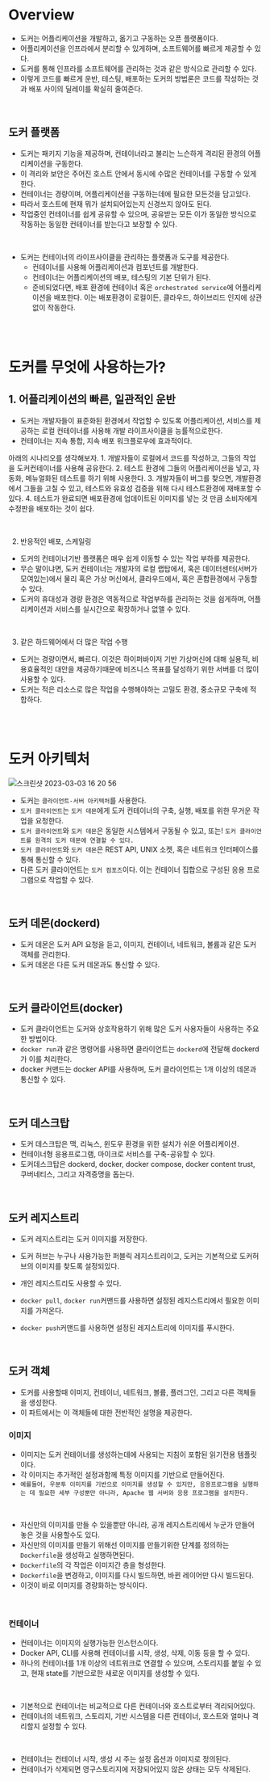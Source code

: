 # Overview

- 도커는 어플리케이션을 개발하고, 옮기고 구동하는 오픈 플랫폼이다.
- 어플리케이션을 인프라에서 분리할 수 있게하며, 소프트웨어를 빠르게 제공할 수 있다.
- 도커를 통해 인프라를 소프트웨어를 관리하는 것과 같은 방식으로 관리할 수 있다.
- 이렇게 코드를 빠르게 운반, 테스팅, 배포하는 도커의 방법론은 코드를 작성하는 것과 배포 사이의 딜레이를 확실히 줄여준다.

<br>

## 도커 플랫폼

- 도커는 패키지 기능을 제공하며, 컨테이너라고 불리는 느슨하게 격리된 환경의 어플리케이션을 구동한다.
- 이 격리와 보안은 주어진 호스트 안에서 동시에 수많은 컨테이너를 구동할 수 있게한다.
- 컨테이너는 경량이며, 어플리케이션을 구동하는데에 필요한 모든것을 담고있다.
- 따라서 호스트에 현재 뭐가 설치되어있는지 신경쓰지 않아도 된다.
- 작업중인 컨테이너를 쉽게 공유할 수 있으며, 공유받는 모든 이가 동일한 방식으로 작동하는 동일한 컨테이너를 받는다고 보장할 수 있다.

<br>

- 도커는 컨테이너의 라이프사이클을 관리하는 플랫폼과 도구를 제공한다.
	- 컨테이너를 사용해 어플리케이션과 컴포넌트를 개발한다.
	- 컨테이너는 어플리케이션의 배포, 테스팅의 기본 단위가 된다.
	- 준비되었다면, 배포 환경에 컨테이너 혹은 `orchestrated service`에 어플리케이션을 배포한다. 이는 배포환경이 로컬이든, 클라우드, 하이브리드 인지에 상관없이 작동한다.

<br>
<br>

# 도커를 무엇에 사용하는가?

## 1. 어플리케이션의 빠른, 일관적인 운반

- 도커는 개발자들이 표준화된 환경에서 작업할 수 있도록 어플리케이션, 서비스를 제공하는 로컬 컨테이너를 사용해 개발 라이프사이클을 능률적으로한다.
- 컨테이너는 지속 통합, 지속 배포 워크플로우에 효과적이다.

아래의 시나리오를 생각해보자.
	1. 개발자들이 로컬에서 코드를 작성하고, 그들의 작업을 도커컨테이너를 사용해 공유한다.
	2. 테스트 환경에 그들의 어플리케이션을 넣고, 자동화, 메뉴얼화된 테스트를 하기 위해 사용한다.
	3. 개발자들이 버그를 찾으면, 개발환경에서 그들을 고칠 수 있고, 테스트와 유효성 검증을 위해 다시 테스트환경에 재배포할 수 있다.
	4. 테스트가 완료되면 배포환경에 업데이트된 이미지를 넣는 것 만큼 소비자에게 수정판을 배포하는 것이 쉽다.

<br>


2. 반응적인 배포, 스케일링

- 도커의 컨테이너기반 플랫폼은 매우 쉽게 이동할 수 있는 작업 부하를 제공한다.
- 무슨 말이냐면, 도커 컨테이너는 개발자의 로컬 랩탑에서, 혹은 데이터센터(서버가 모여있는)에서 물리 혹은 가상 머신에서, 클라우드에서, 혹은 혼합환경에서 구동할 수 있다.
- 도커의 휴대성과 경량 환경은 역동적으로 작업부하를 관리하는 것을 쉽게하며, 어플리케이션과 서비스를 실시간으로 확장하거나 없앨 수 있다.

<br>

3. 같은 하드웨어에서 더 많은 작업 수행

- 도커는 경량이면서, 빠르다. 이것은 하이퍼바이저 기반 가상머신에 대해 실용적, 비용효율적인 대안을 제공하기때문에 비즈니스 목표를 달성하기 위한 서버를 더 많이 사용할 수 있다.
- 도커는 적은 리소스로 많은 작업을 수행해야하는 고밀도 환경, 중소규모 구축에 적합하다.



<br>
<br>


# 도커 아키텍처

<img alt="스크린샷 2023-03-03 16 20 56" src="https://user-images.githubusercontent.com/76278794/222656972-6ed9aef6-6b89-41dc-8a2b-bcba310552d3.png">

- 도커는 `클라이언트-서버 아키텍처`를 사용한다.
- `도커 클라이언트`는 `도커 데몬`에게 도커 컨테이너의 구축, 실행, 배포를 위한 무거운 작업을 요청한다.
- `도커 클라이언트`와 `도커 데몬`은 동일한 시스템에서 구동될 수 있고, 또는! `도커 클라이언트를 원격의 도커 데몬에 연결할 수 있다.`
- `도커 클라이언트`와 `도커 데몬`은 REST API, UNIX 소켓, 혹은 네트워크 인터페이스를 통해 통신할 수 있다.
- 다른 도커 클라이언트는 `도커 컴포즈`이다. 이는 컨테이너 집합으로 구성된 응용 프로그램으로 작업할 수 있다.


<br>

## 도커 데몬(dockerd)

- 도커 데몬은 도커 API 요청을 듣고, 이미지, 컨테이너, 네트워크, 볼륨과 같은 도커 객체를 관리한다.
- 도커 데몬은 다른 도커 데몬과도 통신할 수 있다.

<br>


## 도커 클라이언트(docker)

- 도커 클라이언트는 도커와 상호작용하기 위해 많은 도커 사용자들이 사용하는 주요한 방법이다.
- `docker run`과 같은 명령어를 사용하면 클라이언트는 `dockerd`에 전달해 dockerd가 이를 처리한다.
- docker 커맨드는 docker API를 사용하며, 도커 클라이언트는 1개 이상의 데몬과 통신할 수 있다.


<br>


## 도커 데스크탑

- 도커 데스크탑은 맥, 리눅스, 윈도우 환경을 위한 설치가 쉬운 어플리케이션.
- 컨테이너형 응용프로그램, 마이크로 서비스를 구축-공유할 수 있다.
- 도커데스크탑은 dockerd, docker, docker compose, docker content trust, 쿠버네티스, 그리고 자격증명을 돕는다.

<br>

## 도커 레지스트리

- 도커 레지스트리는 도커 이미지를 저장한다.
- 도커 허브는 누구나 사용가능한 퍼블릭 레지스트리이고, 도커는 기본적으로 도커허브의 이미지를 찾도록 설정되있다.
- 개인 레지스트리도 사용할 수 있다.

- `docker pull`, `docker run`커맨드를 사용하면 설정된 레지스트리에서 필요한 이미지를 가져온다.
- `docker push`커맨드를 사용하면 설정된 레지스트리에 이미지를 푸시한다.


<br>

## 도커 객체

- 도커를 사용할때 이미지, 컨테이너, 네트워크, 볼륨, 플러그인, 그리고 다른 객체들을 생성한다.
- 이 파트에서는 이 객체들에 대한 전반적인 설명을 제공한다.

### 이미지


- 이미지는 도커 컨테이너를 생성하는데에 사용되는 지침이 포함된 읽기전용 템플릿이다.
- 각 이미지는 추가적인 설정과함께 특정 이미지를 기반으로 만들어진다.
- `예를들어, 우분투 이미지를 기반으로 이미지를 생성할 수 있지만, 응용프로그램을 실행하는 데 필요한 세부 구성뿐만 아니라, Apache 웹 서버와 응용 프로그램을 설치한다.`

<br>

- 자신만의 이미지를 만들 수 있을뿐만 아니라, 공개 레지스트리에서 누군가 만들어 놓은 것을 사용할수도 있다.
- 자신만의 이미지를 만들기 위해선 이미지를 만들기위한 단계를 정의하는 `Dockerfile`을 생성하고 실행하면된다.
- `Dockerfile`의 각 작업은 이미지간 층을 형성한다.
- `Dockerfile`을 변경하고, 이미지를 다시 빌드하면, 바뀐 레이어만 다시 빌드된다.
- 이것이 바로 이미지를 경량화하는 방식이다.

<br>

### 컨테이너



- 컨테이너는 이미지의 실행가능한 인스턴스이다.
- Docker API, CLI를 사용해 컨테이너를 시작, 생성, 삭제, 이동 등을 할 수 있다.
- 하나의 컨테이너를 1개 이상의 네트워크로 연결할 수 있으며, 스토리지를 붙일 수 있고, 현재 state를 기반으로한 새로운 이미지를 생성할 수 있다.

<br>

- 기본적으로 컨테이너는 비교적으로 다른 컨테이너와 호스트로부터 격리되어있다.
- 컨테이너의 네트워크, 스토리지, 기반 시스템을 다른 컨테이너, 호스트와 얼마나 격리할지 설정할 수 있다.

<br>

- 컨테이너는 컨테이너 시작, 생성 시 주는 설정 옵션과 이미지로 정의된다. 
- 컨테이너가 삭제되면 영구스토리지에 저장되어있지 않은 상태는 모두 삭제된다.


